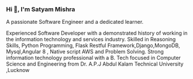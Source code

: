 ### Hi  👋, I'm Satyam Mishra

A passionate Software Engineer and a dedicated learner.

Experienced Software Developer with a demonstrated history of working in the information technology and services industry. Skilled in Reasoning Skills, Python Programming, Flask Restful Framework,Django,MongoDB, Mysql,Angular 8 , Native script AWS and Problem Solving. Strong information technology professional with a B. Tech focused in Computer Science and Engineering from  Dr. A.P.J Abdul Kalam Technical University ,Lucknow 
 
